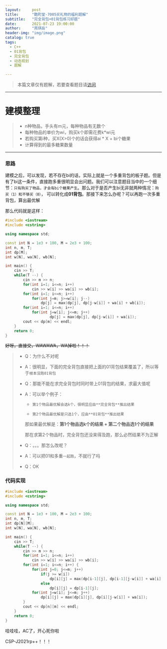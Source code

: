 ```yaml
---
layout:     post
title:      "酷町堂-7005买礼物的福利题解"
subtitle:   "完全背包+01背包练习好题"
date:       2021-07-23 19:00:00
author:     "周琪岳"
header-img: "img/image.png"
catalog: true
tags: 
  - C++
  - 01背包
  - 完全背包
  - 动态规划
  - 题解

---
```


> 本篇文章仅有题解，若要查看题目请[访问](https://ke.codingtang.com/#/problem/problemSub?id=7005)

*****

# 建模整理

> - n种物品，手头有m元，每种物品有无数个
> - 每种物品的单价为wi，购买k个即需花费k*wi元
> - 若购买第i种，买X(X>0)个的话会获得ai * X + bi个糖果
> - 计算得到的最多糖果数量

* * *

### 思路

建模之后，可以发现，若不存在bi的话，实际上就是一个多重背包的板子题。但是有了bi这一条件，直接跑多重很明显会出问题。我们可以注意题目当中的一个细节：`只有购买了物品，才会有bi个糖果产生`。那么对于是否产生bi无非就两种情况：`购买（1）和不够买（0）`， 可以转化成**01背包**。那接下来怎么办呢？可以再跑一次多重背包，算出最优解

那么代码就是这样： 

```c++
#include <iostream>
#include <cstring>

using namespace std;

const int N = 1e3 + 100, M = 2e3 + 100;
int n, m, T;
int dp[M];
int w[N], wa[N], wb[N];

int main() {
	cin >> T;
	while(T --) {
		cin >> m >> n;
		for(int i=1; i<=n; i++)
			cin >> w[i] >> wa[i] >> wb[i];
		for(int i=1; i<=n; i++)
			for(int j=m; j>=w[i]; j--)
				dp[j] = max(dp[j], dp[j-w[i]] + wa[i] + wb[i]);	
		for(int i=1; i<=n; i++)
			for(int j=w[i]; j<=m; j++)
					dp[j] = max(dp[j], dp[j-w[i]] + wa[i]);
		cout << dp[m] << endl; 
	}
	return 0;
} 
```

~~好呀，直接交，WAWAWA，WA掉啦！！！~~

> - Q：为什么不对呢
>
> - A：很明显，下面的完全背包直接把上面的01背包结果覆盖了，所以等于`根本没跑01背包`
>
> - Q：那能不能在求完全背包时同时带上01背包的结果，求最大值呢
>
> - A：可以举个例子：
>
>     - `第1个物品最优解会选k个，很明显应由**完全背包**推出结果`
>
>     - `第2个物品最优解是只选1个，应由**01背包**推出结果`
>
>     那如果最优解是：**第1个物品选k个的结果 + 第二个物品选1个的结果**
>
>     那在求第2个物品时，完全背包还没来得及跑，那么必然结果不为正解
>
> - Q：。。。那怎么改呢？
>
> - A：可以把01和多重`一起跑`，不就行了吗
>
> - Q：OK

### 代码实现

```c++
#include <iostream>
#include <cstring>

using namespace std;

const int N = 1e3 + 100, M = 2e3 + 100;
int n, m, T;
int dp[N][M];
int w[N], wa[N], wb[N];

int main() {
	cin >> T;
	while(T --) {
		cin >> m >> n;
		for(int i=1; i<=n; i++)
			cin >> w[i] >> wa[i] >> wb[i];
		for(int i=1; i<=n; i++) {
			for(int j=0; j<=m; j++)
				if(j >= w[i])
					dp[i][j] = max(dp[i-1][j], dp[i-1][j-w[i]] + wa[i] + wb[i]);
				else
					dp[i][j] = dp[i-1][j];
			for(int j=w[i]; j<=m; j++) 
				dp[i][j] = max(dp[i][j], dp[i][j-w[i]] + wa[i]);
		}
		cout << dp[n][m] << endl; 
	}
	return 0;
} 
```

哇哇哇，AC了，开心死你啦

CSP-J2021rp++！！！

